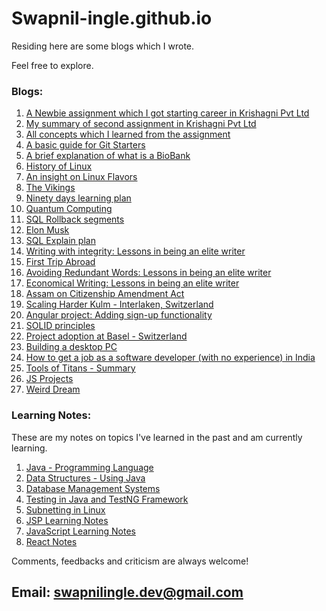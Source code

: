 # Swapnil-ingle.github.io

Residing here are some blogs which I wrote.

Feel free to explore.

### Blogs:
1. [A Newbie assignment which I got starting career in Krishagni Pvt Ltd](https://swapnil-ingle.github.io/Ass1)
2. [My summary of second assignment in Krishagni Pvt Ltd](https://swapnil-ingle.github.io/Ass2)
3. [All concepts which I learned from the assignment](https://swapnil-ingle.github.io/Concepts)
4. [A basic guide for Git Starters](https://swapnil-ingle.github.io/git_for_starters)
5. [A brief explanation of what is a BioBank](https://swapnil-ingle.github.io/what_is_biobank)
6. [History of Linux](https://swapnil-ingle.github.io/linux_history)
7. [An insight on Linux Flavors](https://swapnil-ingle.github.io/linux_flavors)
8. [The Vikings](https://swapnil-ingle.github.io/The_Vikings)
9. [Ninety days learning plan](https://swapnil-ingle.github.io/Ninety_Learning_Days)
10. [Quantum Computing](https://swapnil-ingle.github.io/Quantum_Computing)
11. [SQL Rollback segments](https://swapnil-ingle.github.io/SQL_Rollback)
12. [Elon Musk](https://swapnil-ingle.github.io/Elon-Musk)
13. [SQL Explain plan](https://swapnil-ingle.github.io/SQL-Explain)
14. [Writing with integrity: Lessons in being an elite writer](https://swapnil-ingle.github.io/writing-with-integrity)
15. [First Trip Abroad](https://swapnil-ingle.github.io/first_trip_abroad)
16. [Avoiding Redundant Words: Lessons in being an elite writer](https://swapnil-ingle.github.io/avoid_redundant_words)
17. [Economical Writing: Lessons in being an elite writer](https://swapnil-ingle.github.io/economical_writing)
18. [Assam on Citizenship Amendment Act](https://swapnil-ingle.github.io/Assam_on_cab)
19. [Scaling Harder Kulm - Interlaken, Switzerland](https://swapnil-ingle.github.io/Scaling_Harder_Kulm)
20. [Angular project: Adding sign-up functionality](https://swapnil-ingle.github.io/add-signup-with-angular)
21. [SOLID principles](https://swapnil-ingle.github.io/solid)
22. [Project adoption at Basel - Switzerland](https://www.openspecimen.org/biobanking-lims-university-hospital-basel-switzerland/)
23. [Building a desktop PC](https://swapnil-ingle.github.io/building_a_powerful_pc)
24. [How to get a job as a software developer (with no experience) in India](https://swapnil-ingle.github.io/get-a-software-dev-job-as-a-fresher)
25. [Tools of Titans - Summary](https://swapnil-ingle.github.io/tools-of-titans)
26. [JS Projects](https://swapnil-ingle.github.io/js_projects)
27. [Weird Dream](https://swapnil-ingle.github.io/weird-dream)

### Learning Notes:

These are my notes on topics I've learned in the past and am currently learning.

1. [Java - Programming Language](https://docs.google.com/document/d/1omY_6zTHM2cwiJ6whHsH_MfdG0mWkLQ_lGUMtP-grO4/edit#heading=h.nrnw03t7conb)
2. [Data Structures - Using Java](https://docs.google.com/document/d/1rX2izqvOyWR5dWZ8gtwrI6RcaoRCaZQIuJ_qjFhK0fU/edit#heading=h.d5kx2ts9gwc1)
3. [Database Management Systems](https://docs.google.com/document/d/1FwTk1y2N63bAp5K7paAQJ8Mqt4qQUOFjbRFhZ_PxhT0/edit#heading=h.aczyuw2yex2w)
4. [Testing in Java and TestNG Framework](https://docs.google.com/document/d/1u5i3M7nlwAVA2rY8_0Wik69mfgAK7WtxxlGcxPcPpr4/edit)
5. [Subnetting in Linux](https://docs.google.com/document/d/1u5i3M7nlwAVA2rY8_0Wik69mfgAK7WtxxlGcxPcPpr4/edit)
6. [JSP Learning Notes](https://swapnil-ingle.github.io/jsp_learnings)
7. [JavaScript Learning Notes](https://swapnil-ingle.github.io/js_learning_notes)
8. [React Notes](https://github.com/Swapnil-ingle/react-projects/tree/main/basic-projects/tutorial-course)

Comments, feedbacks and criticism are always welcome!
## **Email:** swapnilingle.dev@gmail.com
